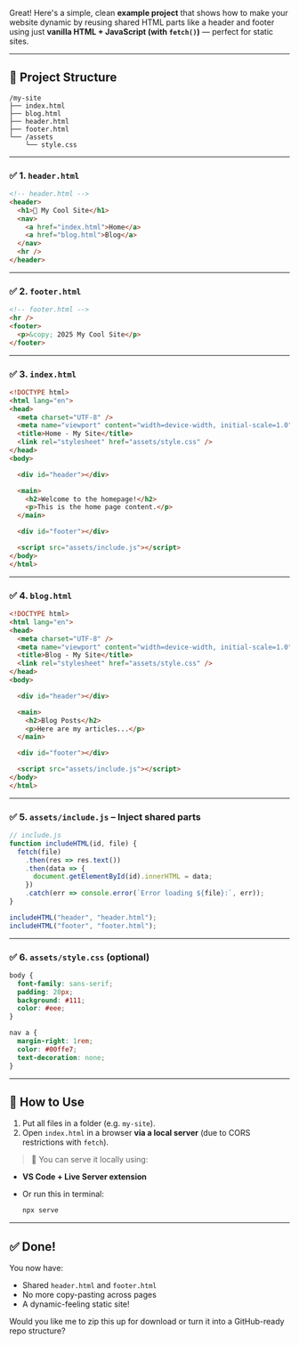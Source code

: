 Great! Here's a simple, clean **example project** that shows how to make your website dynamic by reusing shared HTML parts like a header and footer using just **vanilla HTML + JavaScript (with `fetch()`)** — perfect for static sites.

---

## 📁 Project Structure

```
/my-site
├── index.html
├── blog.html
├── header.html
├── footer.html
└── /assets
    └── style.css
```

---

### ✅ 1. `header.html`

```html
<!-- header.html -->
<header>
  <h1>🚀 My Cool Site</h1>
  <nav>
    <a href="index.html">Home</a>
    <a href="blog.html">Blog</a>
  </nav>
  <hr />
</header>
```

---

### ✅ 2. `footer.html`

```html
<!-- footer.html -->
<hr />
<footer>
  <p>&copy; 2025 My Cool Site</p>
</footer>
```

---

### ✅ 3. `index.html`

```html
<!DOCTYPE html>
<html lang="en">
<head>
  <meta charset="UTF-8" />
  <meta name="viewport" content="width=device-width, initial-scale=1.0" />
  <title>Home - My Site</title>
  <link rel="stylesheet" href="assets/style.css" />
</head>
<body>

  <div id="header"></div>

  <main>
    <h2>Welcome to the homepage!</h2>
    <p>This is the home page content.</p>
  </main>

  <div id="footer"></div>

  <script src="assets/include.js"></script>
</body>
</html>
```

---

### ✅ 4. `blog.html`

```html
<!DOCTYPE html>
<html lang="en">
<head>
  <meta charset="UTF-8" />
  <meta name="viewport" content="width=device-width, initial-scale=1.0" />
  <title>Blog - My Site</title>
  <link rel="stylesheet" href="assets/style.css" />
</head>
<body>

  <div id="header"></div>

  <main>
    <h2>Blog Posts</h2>
    <p>Here are my articles...</p>
  </main>

  <div id="footer"></div>

  <script src="assets/include.js"></script>
</body>
</html>
```

---

### ✅ 5. `assets/include.js` – Inject shared parts

```js
// include.js
function includeHTML(id, file) {
  fetch(file)
    .then(res => res.text())
    .then(data => {
      document.getElementById(id).innerHTML = data;
    })
    .catch(err => console.error(`Error loading ${file}:`, err));
}

includeHTML("header", "header.html");
includeHTML("footer", "footer.html");
```

---

### ✅ 6. `assets/style.css` (optional)

```css
body {
  font-family: sans-serif;
  padding: 20px;
  background: #111;
  color: #eee;
}

nav a {
  margin-right: 1rem;
  color: #00ffe7;
  text-decoration: none;
}
```

---

## 🚀 How to Use

1. Put all files in a folder (e.g. `my-site`).
2. Open `index.html` in a browser **via a local server** (due to CORS restrictions with `fetch`).

> 🧪 You can serve it locally using:

* **VS Code + Live Server extension**
* Or run this in terminal:

  ```bash
  npx serve
  ```

---

## ✅ Done!

You now have:

* Shared `header.html` and `footer.html`
* No more copy-pasting across pages
* A dynamic-feeling static site!

Would you like me to zip this up for download or turn it into a GitHub-ready repo structure?
